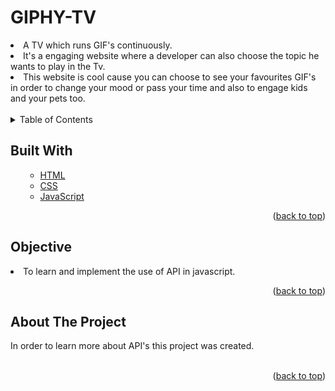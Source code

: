 # GIPHY-TV
<li>A TV which runs GIF's continuously.</li>
<li>It's a engaging website where a developer can also choose the topic he wants to play in the Tv.</li>
<li> This website is cool cause you can choose to see your favourites GIF's in order to change your mood or pass your time and also to engage kids and your pets too.</li>
<br>

<!-- TABLE OF CONTENTS -->

<details>
  <summary>Table of Contents</summary>
  <ol>
    <ul>
       <li><a href="#built-with">Built With</a></li>
      <li><a href="#Objective">Objective</a></li>
      <li><a href="#about-the-project">About The Project</a></li>
      </ul>
  </ol>
</details>

<!-- Built with -->
## Built With
<ol>
    <ul>
      <li><a href="https://html.com/">HTML</a></li>
       <li><a href="https://css-tricks.com/">CSS</a></li>
      <li><a href="https://www.javascript.com/">JavaScript</a></li> 
      </ul>
  <p align="right">(<a href="#GIPHY-TV">back to top</a>)</p>
  </ol>
  
## Objective
<li>To learn and implement the use of API in javascript.</li>
<p align="right">(<a href="#GIPHY-TV ">back to top</a>)</p>


<!-- ABOUT THE PROJECT -->
## About The Project
In order to learn more about API's this project was created.
<br>
<br>
<p align="right">(<a href="#GIPHY-TV">back to top</a>)</p>




